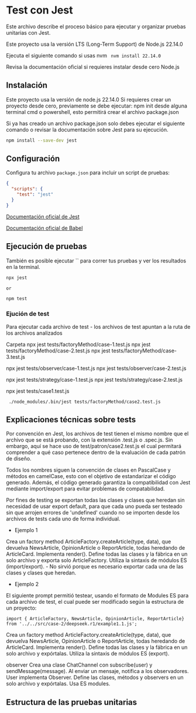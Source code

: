 # Test con Jest

Este archivo describe el proceso básico para ejecutar y organizar pruebas unitarias con Jest.

Este proyecto usa la versión LTS (Long-Term Support) de Node.js 22.14.0

Ejecuta el siguiente comando si usas nvm `
nvm install 22.14.0`

Revisa la documentación oficial si requieres instalar desde cero Node.js

## Instalación

Este proyecto usa la versión de node.js  22.14.0
Si requieres crear un proyecto desde cero, previamente se debe ejecutar: npm init desde alguna terminal cmd o powershell, esto permitirá crear el archivo package.json

Si ya has creado un archivo package.json solo debes ejecutar el siguiente comando o revisar la documentación sobre Jest para su ejecución.

```bash
npm install --save-dev jest
```

## Configuración

Configura tu archivo `package.json` para incluir un script de pruebas:

```json
{
  "scripts": {
    "test": "jest"
  }
}
```
[Documentación oficial de Jest](https://jestjs.io/docs/getting-started)

[Documentación oficial de Babel](https://jestjs.io/docs/getting-started)

## Ejecución de pruebas

También es posible ejecutar `` para correr tus pruebas y ver los resultados en la terminal.

```bash
npx jest

or

npm test
```



### Ejución de test
Para ejecutar cada archivo de test - los archivos de test apuntan a la ruta de los archivos analizados

Carpeta
npx jest tests/factoryMethod/case-1.test.js
npx jest tests/factoryMethod/case-2.test.js
npx jest tests/factoryMethod/case-3.test.js

npx jest tests/observer/case-1.test.js
npx jest tests/observer/case-2.test.js

npx jest tests/strategy/case-1.test.js
npx jest tests/strategy/case-2.test.js


npx jest tests/case1.test.js


```
 ./node_modules/.bin/jest tests/factoryMethod/case2.test.js
```

## Explicaciones técnicas sobre tests

Por convención en Jest, los archivos de test tienen el mismo nombre que el archivo que se está probando, con la extensión .test.js o .spec.js. Sin embargo, aquí se hace uso de test/patron/case2.test.js el cual permitará comprender a qué caso pertenece dentro de la evaluación de cada patrón de diseño. 

Todos los nombres siguen la convención de clases en PascalCase y métodos en camelCase, esto con el objetivo de estandarizar el código generado.
Además, el código generado garantiza la compatibilidad con Jest mediante import/export para evitar problemas de compatabilidad.

Por fines de testing se exportan todas las clases y clases que heredan sin necesidad de usar export default, para que cada uno pueda ser testeado sin que arrojen errores de 'undefined' cuando no se importen desde los archivos de tests cada uno de forma individual.


- Ejemplo 1 

Crea un factory method ArticleFactory.createArticle(type, data), que devuelva NewsArticle, OpinionArticle o ReportArticle, todas heredando de ArticleCard. Implementa render(). Define todas las clases y la fábrica en un solo archivo y exporta solo ArticleFactory. Utiliza la sintaxis de módulos ES (import/export). - No sirvió porque es necesario exportar cada una de las clases y clases que heredan.

- Ejemplo 2

El siguiente prompt permitió testear, usando el formato de Modules ES para cada archivo de test, el cual puede ser modificado según la estructura de un proyecto:
````
import { ArticleFactory, NewsArticle, OpinionArticle, ReportArticle} from '../../src/case-2/deepseek.r1/example1.1.js';

````
Crea un factory method ArticleFactory.createArticle(type, data), que devuelva NewsArticle, OpinionArticle o ReportArticle, todas heredando de ArticleCard. Implementa render(). Define todas las clases y la fábrica en un solo archivo y expórtalas. Utiliza la sintaxis de módulos ES (export).

observer
Crea una clase ChatChannel con subscribe(user) y sendMessage(message). Al enviar un mensaje, notifica a los observadores. User implementa Observer. Define las clases, métodos y observers en un solo archivo y expórtalas. Usa ES modules.

## Estructura de las pruebas unitarias

```

```